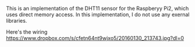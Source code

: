 This is an implementation of the DHT11 sensor for the Raspberyy Pi2, which uses direct memory access.
In this implementation, I do not use any exernal libraries.

Here's the wiring https://www.dropbox.com/s/cfetn64nt9wjxo5/20160130_213743.jpg?dl=0
